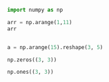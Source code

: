 ```python
import numpy as np

arr = np.arange(1,11)
arr
```

```python

a = np.arange(15).reshape(3, 5)
```


```python
np.zeros((3, 3))

np.ones((3, 3))
```